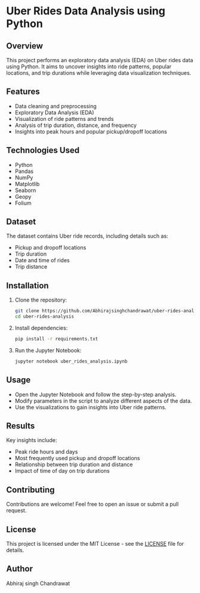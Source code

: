 # Uber Rides Data Analysis using Python

## Overview
This project performs an exploratory data analysis (EDA) on Uber rides data using Python. It aims to uncover insights into ride patterns, popular locations, and trip durations while leveraging data visualization techniques.

## Features
- Data cleaning and preprocessing
- Exploratory Data Analysis (EDA)
- Visualization of ride patterns and trends
- Analysis of trip duration, distance, and frequency
- Insights into peak hours and popular pickup/dropoff locations

## Technologies Used
- Python
- Pandas
- NumPy
- Matplotlib
- Seaborn
- Geopy
- Folium

## Dataset
The dataset contains Uber ride records, including details such as:
- Pickup and dropoff locations
- Trip duration
- Date and time of rides
- Trip distance

## Installation
1. Clone the repository:
   ```sh
   git clone https://github.com/Abhirajsinghchandrawat/uber-rides-analysis.git
   cd uber-rides-analysis
   ```
2. Install dependencies:
   ```sh
   pip install -r requirements.txt
   ```
3. Run the Jupyter Notebook:
   ```sh
   jupyter notebook uber_rides_analysis.ipynb
   ```

## Usage
- Open the Jupyter Notebook and follow the step-by-step analysis.
- Modify parameters in the script to analyze different aspects of the data.
- Use the visualizations to gain insights into Uber ride patterns.

## Results
Key insights include:
- Peak ride hours and days
- Most frequently used pickup and dropoff locations
- Relationship between trip duration and distance
- Impact of time of day on trip durations

## Contributing
Contributions are welcome! Feel free to open an issue or submit a pull request.

## License
This project is licensed under the MIT License - see the [LICENSE](LICENSE) file for details.

## Author
Abhiraj singh Chandrawat
